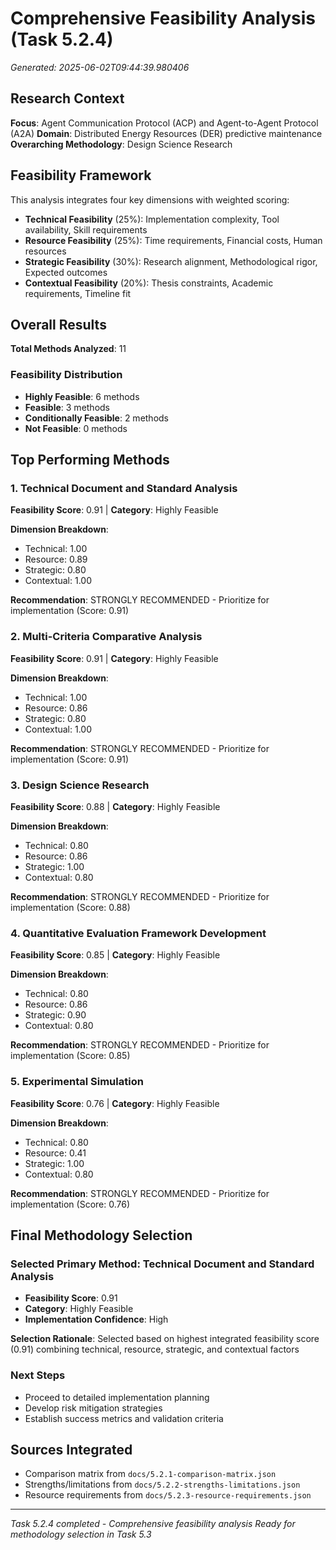 # Comprehensive Feasibility Analysis (Task 5.2.4)

*Generated: 2025-06-02T09:44:39.980406*

## Research Context

**Focus**: Agent Communication Protocol (ACP) and Agent-to-Agent Protocol (A2A)
**Domain**: Distributed Energy Resources (DER) predictive maintenance
**Overarching Methodology**: Design Science Research

## Feasibility Framework

This analysis integrates four key dimensions with weighted scoring:

- **Technical Feasibility** (25%): Implementation complexity, Tool availability, Skill requirements
- **Resource Feasibility** (25%): Time requirements, Financial costs, Human resources
- **Strategic Feasibility** (30%): Research alignment, Methodological rigor, Expected outcomes
- **Contextual Feasibility** (20%): Thesis constraints, Academic requirements, Timeline fit

## Overall Results

**Total Methods Analyzed**: 11

### Feasibility Distribution
- **Highly Feasible**: 6 methods
- **Feasible**: 3 methods  
- **Conditionally Feasible**: 2 methods
- **Not Feasible**: 0 methods

## Top Performing Methods

### 1. Technical Document and Standard Analysis
**Feasibility Score**: 0.91 | **Category**: Highly Feasible

**Dimension Breakdown**:
- Technical: 1.00
- Resource: 0.89  
- Strategic: 0.80
- Contextual: 1.00

**Recommendation**: STRONGLY RECOMMENDED - Prioritize for implementation (Score: 0.91)

### 2. Multi-Criteria Comparative Analysis
**Feasibility Score**: 0.91 | **Category**: Highly Feasible

**Dimension Breakdown**:
- Technical: 1.00
- Resource: 0.86  
- Strategic: 0.80
- Contextual: 1.00

**Recommendation**: STRONGLY RECOMMENDED - Prioritize for implementation (Score: 0.91)

### 3. Design Science Research
**Feasibility Score**: 0.88 | **Category**: Highly Feasible

**Dimension Breakdown**:
- Technical: 0.80
- Resource: 0.86  
- Strategic: 1.00
- Contextual: 0.80

**Recommendation**: STRONGLY RECOMMENDED - Prioritize for implementation (Score: 0.88)

### 4. Quantitative Evaluation Framework Development
**Feasibility Score**: 0.85 | **Category**: Highly Feasible

**Dimension Breakdown**:
- Technical: 0.80
- Resource: 0.86  
- Strategic: 0.90
- Contextual: 0.80

**Recommendation**: STRONGLY RECOMMENDED - Prioritize for implementation (Score: 0.85)

### 5. Experimental Simulation
**Feasibility Score**: 0.76 | **Category**: Highly Feasible

**Dimension Breakdown**:
- Technical: 0.80
- Resource: 0.41  
- Strategic: 1.00
- Contextual: 0.80

**Recommendation**: STRONGLY RECOMMENDED - Prioritize for implementation (Score: 0.76)

## Final Methodology Selection

### Selected Primary Method: Technical Document and Standard Analysis
- **Feasibility Score**: 0.91
- **Category**: Highly Feasible
- **Implementation Confidence**: High

**Selection Rationale**: Selected based on highest integrated feasibility score (0.91) combining technical, resource, strategic, and contextual factors

### Next Steps
- Proceed to detailed implementation planning
- Develop risk mitigation strategies
- Establish success metrics and validation criteria

## Sources Integrated

- Comparison matrix from `docs/5.2.1-comparison-matrix.json`
- Strengths/limitations from `docs/5.2.2-strengths-limitations.json`
- Resource requirements from `docs/5.2.3-resource-requirements.json`

---

*Task 5.2.4 completed - Comprehensive feasibility analysis*
*Ready for methodology selection in Task 5.3*
